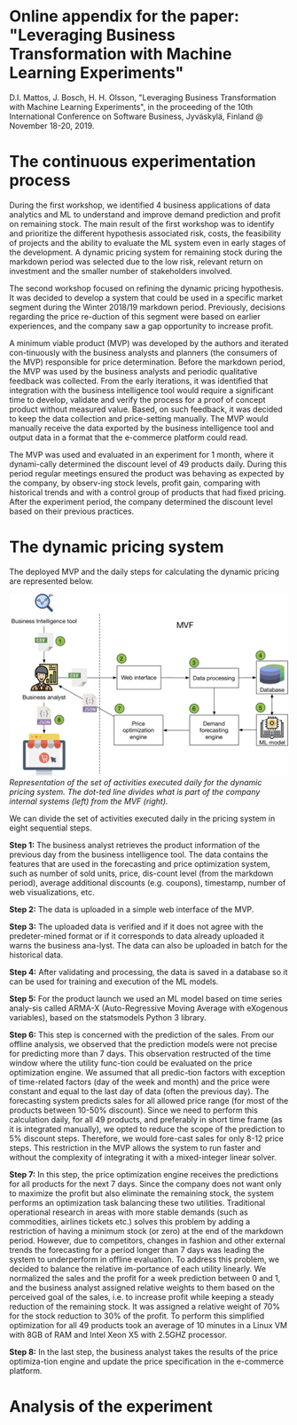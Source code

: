 # Online appendix for the paper: "Leveraging Business Transformation with Machine Learning Experiments"
D.I. Mattos, J. Bosch, H. H. Olsson, "Leveraging Business Transformation with  Machine Learning Experiments", in the proceeding of the 10th International Conference on Software Business, Jyväskylä, Finland @ November 18-20, 2019.

# The continuous experimentation process
During the first workshop, we identified 4 business applications of data analytics and ML to understand and improve demand prediction and profit on remaining stock.  The main result of the first workshop was to identify and prioritize the different hypothesis associated risk, costs, the feasibility of projects and the ability to evaluate the ML system even in early stages of the development. A dynamic pricing system for remaining stock during the markdown period was selected due to the low risk, relevant return on investment and the smaller number of stakeholders involved. 

The second workshop focused on refining the dynamic pricing hypothesis. It was decided to develop a system that could be used in a specific market segment during the Winter 2018/19 markdown period. Previously, decisions regarding the price re-duction of this segment were based on earlier experiences, and the company saw a gap opportunity to increase profit.

A minimum viable product (MVP) was developed by the authors and iterated con-tinuously with the business analysts and planners (the consumers of the MVP) responsible for price determination. Before the markdown period, the MVP was used by the business analysts and periodic qualitative feedback was collected. From the early iterations, it was identified that integration with the business intelligence tool would require a significant time to develop, validate and verify the process for a proof of concept product without measured value. Based, on such feedback, it was decided to keep the data collection and price-setting manually. The MVP would manually receive the data exported by the business intelligence tool and output data in a format that the e-commerce platform could read. 

The MVP was used and evaluated in an experiment for 1 month, where it dynami-cally determined the discount level of 49 products daily. During this period regular meetings ensured the product was behaving as expected by the company, by observ-ing stock levels, profit gain, comparing with historical trends and with a control group of products that had fixed pricing. After the experiment period, the company determined the discount level based on their previous practices. 

# The dynamic pricing system

The deployed MVP and the daily steps for calculating the dynamic pricing are represented below. 

![Process](process.png)
*Representation of the set of activities executed daily for the dynamic pricing system. The dot-ted line divides what is part of the company internal systems (left) from the MVF (right).*

We can divide the set of activities executed daily in the pricing system in eight sequential steps.

**Step 1:** The business analyst retrieves the product information of the previous day from the business intelligence tool. The data contains the features that are used in the forecasting and price optimization system, such as number of sold units, price, dis-count level (from the markdown period), average additional discounts (e.g. coupons), timestamp, number of web visualizations, etc.

**Step 2:** The data is uploaded in a simple web interface of the MVP. 

**Step 3:** The uploaded data is verified and if it does not agree with the predeter-mined format or if it corresponds to data already uploaded it warns the business ana-lyst. The data can also be uploaded in batch for the historical data. 

**Step 4:** After validating and processing, the data is saved in a database so it can be used for training and execution of the ML models.

**Step 5:** For the product launch we used an ML model based on time series analy-sis called ARMA-X (Auto-Regressive Moving Average with eXogenous variables), based on the statsmodels  Python 3 library.

**Step 6:** This step is concerned with the prediction of the sales. From our offline analysis, we observed that the prediction models were not precise for predicting more than 7 days. This observation restructed of the time window where the utility func-tion could be evaluated on the price optimization engine. We assumed that all predic-tion factors with exception of time-related factors (day of the week and month) and the price were constant and equal to the last day of data (often the previous day). The forecasting system predicts sales for all allowed price range (for most of the products between 10-50% discount). Since we need to perform this calculation daily, for all 49 products, and preferably in short time frame (as it is integrated manually), we opted to reduce the scope of the prediction to 5% discount steps. Therefore, we would fore-cast sales for only 8-12 price steps. This restriction in the MVP allows the system to run faster and without the complexity of integrating it with a mixed-integer linear solver.

**Step 7:** In this step, the price optimization engine receives the predictions for all products for the next 7 days. Since the company does not want only to maximize the profit but also eliminate the remaining stock, the system performs an optimization task balancing these two utilities. Traditional operational research in areas with more stable demands (such as commodities, airlines tickets etc.) solves this problem by adding a restriction of having a minimum stock (or zero) at the end of the markdown period. However, due to competitors, changes in fashion and other external trends the forecasting for a period longer than 7 days was leading the system to underperform in offline evaluation. To address this problem, we decided to balance the relative im-portance of each utility linearly. We normalized the sales and the profit for a week prediction between 0 and 1, and the business analyst assigned relative weights to them based on the perceived goal of the sales, i.e. to increase profit while keeping a steady reduction of the remaining stock. It was assigned a relative weight of 70% for the stock reduction to 30% of the profit. To perform this simplified optimization for all 49 products took an average of 10 minutes in a Linux VM with 8GB of RAM and Intel Xeon X5 with 2.5GHZ processor. 

**Step 8:** In the last step, the business analyst takes the results of the price optimiza-tion engine and update the price specification in the e-commerce platform.


# Analysis of the experiment


